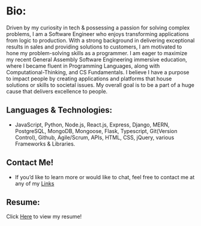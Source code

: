 # Bio:
Driven by my curiosity in tech & possessing a passion for solving complex problems, I am a Software Engineer who enjoys transforming applications from logic to production.
With a strong background in delivering exceptional results in sales and providing solutions to customers, I am motivated to hone my problem-solving skills as a programmer. I am eager to maximize my recent General Assembly Software Engineering immersive education, where I became fluent in Programming Languages, along with Computational-Thinking, and CS Fundamentals. I believe I have a purpose to impact people by creating applications and platforms that house solutions or skills to societal issues. My overall goal is to be a part of a huge cause that delivers excellence to people.

## Languages & Technologies:
- JavaScript, Python, Node.js, React.js, Express, Django, MERN, PostgreSQL, MongoDB, Mongoose, Flask, Typescript, Git(Version Control), Github, Agile/Scrum, APIs, HTML, CSS, jQuery, various Frameworks & Libraries.

## Contact Me!
- If you’d like to learn more or would like to chat, feel free to contact me at any of my [Links](https://linktr.ee/joshdaos)

## Resume:
Click [Here](https://docs.google.com/document/d/1Nmt1mZFPnXoFK5SPjsISzdVtz3ulX2QXdin0qZGeiNs/edit?usp=sharing) to view my resume!
